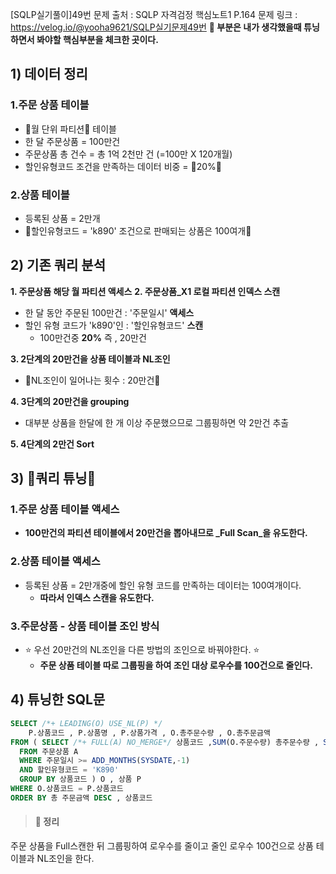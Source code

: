 [SQLP실기풀이]49번
문제 출처 : SQLP 자격검정 핵심노트1 P.164
문제 링크 : https://velog.io/@yooha9621/SQLP실기문제49번
**🍎 부분은 내가 생각했을때 튜닝하면서 봐야할 핵심부분을 체크한 곳이다.**

## 1) 데이터 정리
### 1.주문 상품 테이블
- 🍎월 단위 파티션🍎 테이블
- 한 달 주문상품 = 100만건
- 주문상품 총 건수 = 총 1억 2천만 건 (=100만 X 120개월)
- 할인유형코드 조건을 만족하는 데이터 비중 = 🍎20%🍎
### 2.상품 테이블
- 등록된 상품 = 2만개
- 🍎할인유형코드 = 'k890' 조건으로 판매되는 상품은 100여개🍎

## 2) 기존 쿼리 분석
**1. 주문상품 해당 월 파티션 액세스**
**2. 주문상품_X1 로컬 파티션 인덱스 스캔**
- 한 달 동안 주문된 100만건 : '주문일시' **액세스**
- 할인 유형 코드가 'k890'인 : '할인유형코드' **스캔**
   - 100만건중 **20%**  즉 , 20만건
   
**3. 2단계의 20만건을 상품 테이블과 NL조인**
- 🍎NL조인이 일어나는 횟수 : 20만건🍎

**4. 3단계의 20만건을 grouping**
- 대부분 상품을 한달에 한 개 이상 주문했으므로 그룹핑하면 약 2만건 추출

**5. 4단계의 2만건 Sort**

## 3) 🍎쿼리 튜닝🍎
### 1.주문 상품 테이블 액세스
- **100만건의 파티션 테이블에서 20만건을 뽑아내므로 _Full Scan_을 유도한다.**
### 2.상품 테이블 액세스
- 등록된 상품 = 2만개중에 할인 유형 코드를 만족하는 데이터는 100여개이다.
   - **따라서 인덱스 스캔을 유도한다.**
### 3.주문상품 - 상품 테이블 조인 방식
- ⭐️ 우선 20만건의 NL조인을 다른 방법의 조인으로 바꿔야한다. ⭐️
   - **주문 상품 테이블 따로 그룹핑을 하여 조인 대상 로우수를 100건으로 줄인다.** 
   
## 4) 튜닝한 SQL문
   
```sql
SELECT /*+ LEADING(O) USE_NL(P) */
	P.상품코드 , P.상품명 , P.상품가격 , O.총주문수량 , O.총주문금액
FROM ( SELECT /*+ FULL(A) NO_MERGE*/ 상품코드 ,SUM(O.주문수량) 총주문수량 , SUM(O.주문금액) 총주문금액
  FROM 주문상품 A
  WHERE 주문일시 >= ADD_MONTHS(SYSDATE,-1)
  AND 할인유형코드 = 'K890'
  GROUP BY 상품코드 ) O , 상품 P
WHERE O.상품코드 = P.상품코드
ORDER BY 총 주문금액 DESC , 상품코드
```
> #### 🍎 정리
주문 상품을 Full스캔한 뒤 그룹핑하여 로우수를 줄이고
줄인 로우수 100건으로 상품 테이블과 NL조인을 한다.